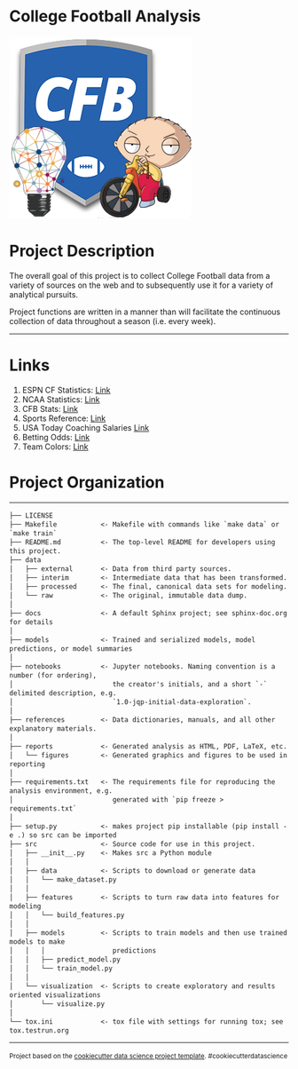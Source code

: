 College Football Analysis
==============================

![Project Logo](https://github.com/ereidelbach/Images/blob/master/CFB%20Logo.png?raw=true)

# Project Description

The overall goal of this project is to collect College Football data from a variety of sources on the web and to subsequently use it for a variety of analytical pursuits.

Project functions are written in a manner than will facilitate the continuous collection of data throughout a season (i.e. every week).

------------

# Links

1. ESPN CF Statistics: [Link][1]
2. NCAA Statistics: [Link][2]
3. CFB Stats: [Link][3]
4. Sports Reference: [Link][4]
5. USA Today Coaching Salaries [Link][5]
6. Betting Odds: [Link][6]
7. Team Colors: [Link][7]

  [1]: http://www.espn.com/college-football/statistics
  [2]: https://www.ncaa.com/stats/football/fbs
  [3]: http://www.cfbstats.com
  [4]: https://www.sports-reference.com/cfb/
  [5]: http://sports.usatoday.com/ncaa/salaries/
  [6]: http://www.drwagpicks.com/p/blog-page.html
  [7]: https://teamcolorcodes.com/premier-league-color-codes/


# Project Organization
------------

    ├── LICENSE
    ├── Makefile           <- Makefile with commands like `make data` or `make train`
    ├── README.md          <- The top-level README for developers using this project.
    ├── data
    │   ├── external       <- Data from third party sources.
    │   ├── interim        <- Intermediate data that has been transformed.
    │   ├── processed      <- The final, canonical data sets for modeling.
    │   └── raw            <- The original, immutable data dump.
    │
    ├── docs               <- A default Sphinx project; see sphinx-doc.org for details
    │
    ├── models             <- Trained and serialized models, model predictions, or model summaries
    │
    ├── notebooks          <- Jupyter notebooks. Naming convention is a number (for ordering),
    │                         the creator's initials, and a short `-` delimited description, e.g.
    │                         `1.0-jqp-initial-data-exploration`.
    │
    ├── references         <- Data dictionaries, manuals, and all other explanatory materials.
    │
    ├── reports            <- Generated analysis as HTML, PDF, LaTeX, etc.
    │   └── figures        <- Generated graphics and figures to be used in reporting
    │
    ├── requirements.txt   <- The requirements file for reproducing the analysis environment, e.g.
    │                         generated with `pip freeze > requirements.txt`
    │
    ├── setup.py           <- makes project pip installable (pip install -e .) so src can be imported
    ├── src                <- Source code for use in this project.
    │   ├── __init__.py    <- Makes src a Python module
    │   │
    │   ├── data           <- Scripts to download or generate data
    │   │   └── make_dataset.py
    │   │
    │   ├── features       <- Scripts to turn raw data into features for modeling
    │   │   └── build_features.py
    │   │
    │   ├── models         <- Scripts to train models and then use trained models to make
    │   │   │                 predictions
    │   │   ├── predict_model.py
    │   │   └── train_model.py
    │   │
    │   └── visualization  <- Scripts to create exploratory and results oriented visualizations
    │       └── visualize.py
    │
    └── tox.ini            <- tox file with settings for running tox; see tox.testrun.org


--------

<p><small>Project based on the <a target="_blank" href="https://drivendata.github.io/cookiecutter-data-science/">cookiecutter data science project template</a>. #cookiecutterdatascience</small></p>
